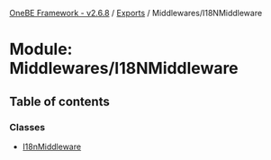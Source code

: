 [OneBE Framework - v2.6.8](../README.md) / [Exports](../modules.md) / Middlewares/I18NMiddleware

# Module: Middlewares/I18NMiddleware

## Table of contents

### Classes

- [I18nMiddleware](../classes/Middlewares_I18NMiddleware.I18nMiddleware.md)

